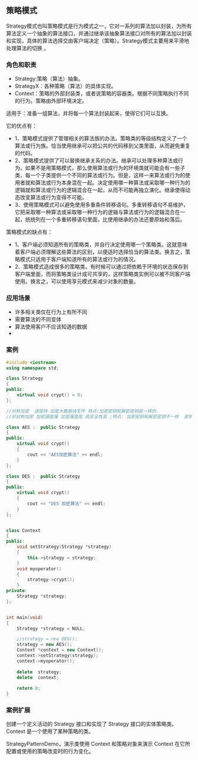 ## 策略模式

Strategy模式也叫策略模式是行为模式之一，它对一系列的算法加以封装，为所有算法定义一个抽象的算法接口，并通过继承该抽象算法接口对所有的算法加以封装和实现，具体的算法选择交由客户端决定（策略）。Strategy模式主要用来平滑地处理算法的切换 。

### 角色和职责

- Strategy:策略（算法）抽象。
- StrategyX：各种策略（算法）的具体实现。
- Context：策略的外部封装类，或者说策略的容器类。根据不同策略执行不同的行为。策略由外部环境决定。 

适用于：准备一组算法，并将每一个算法封装起来，使得它们可以互换。

它的优点有：

- 1、策略模式提供了管理相关的算法族的办法。策略类的等级结构定义了一个算法或行为族。恰当使用继承可以把公共的代码移到父类里面，从而避免重复的代码。
- 2、策略模式提供了可以替换继承关系的办法。继承可以处理多种算法或行为。如果不是用策略模式，那么使用算法或行为的环境类就可能会有一些子类，每一个子类提供一个不同的算法或行为。但是，这样一来算法或行为的使用者就和算法或行为本身混在一起。决定使用哪一种算法或采取哪一种行为的逻辑就和算法或行为的逻辑混合在一起，从而不可能再独立演化。继承使得动态改变算法或行为变得不可能。
- 3、使用策略模式可以避免使用多重条件转移语句。多重转移语句不易维护，它把采取哪一种算法或采取哪一种行为的逻辑与算法或行为的逻辑混合在一起，统统列在一个多重转移语句里面，比使用继承的办法还要原始和落后。

策略模式的缺点有：

- 1、客户端必须知道所有的策略类，并自行决定使用哪一个策略类。这就意味着客户端必须理解这些算法的区别，以便适时选择恰当的算法类。换言之，策略模式只适用于客户端知道所有的算法或行为的情况。
- 2、策略模式造成很多的策略类。有时候可以通过把依赖于环境的状态保存到客户端里面，而将策略类设计成可共享的，这样策略类实例可以被不同客户端使用。换言之，可以使用享元模式来减少对象的数量。

### 应用场景

* 许多相关类仅在行为上有所不同
* 需要算法的不同变体
* 算法使用客户不应该知道的数据
* 
### 案例
```C++
#include <iostream>
using namespace std;

class Strategy
{
public:
    virtual void crypt() = 0;
};

//对称加密  速度快 加密大数据块文件 特点:加密密钥和解密密钥是一样的.
//非对称加密 加密速度慢 加密强度高 高安全性高 ;特点: 加密密钥和解密密钥不一样  密钥对(公钥 和 私钥)

class AES :  public Strategy
{
public:
    virtual void crypt()
    {
        cout << "AES加密算法" << endl;
    }
};

class DES :  public Strategy
{
public:
    virtual void crypt()
    {
        cout << "DES 加密算法" << endl;
    }
};


class Context
{
public:
    void setStrategy(Strategy *strategy)
    {
        this->strategy = strategy;
    }
    void myoperator()
    {
        strategy->crypt();
    }
private:
    Strategy *strategy;
};


int main(void)
{
    Strategy *strategy = NULL;

    //strategy = new DES();
    strategy = new AES();
    Context *context = new Context();
    context->setStrategy(strategy);
    context->myoperator();
    
    delete  strategy;
    delete  context;
            
    return 0;
}
```

### 案例扩展

创建一个定义活动的 Strategy 接口和实现了 Strategy 接口的实体策略类。Context 是一个使用了某种策略的类。

StrategyPatternDemo，演示类使用 Context 和策略对象来演示 Context 在它所配置或使用的策略改变时的行为变化。

